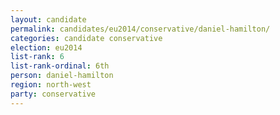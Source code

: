 ```yaml
---
layout: candidate
permalink: candidates/eu2014/conservative/daniel-hamilton/
categories: candidate conservative
election: eu2014
list-rank: 6
list-rank-ordinal: 6th
person: daniel-hamilton
region: north-west
party: conservative
---
```

